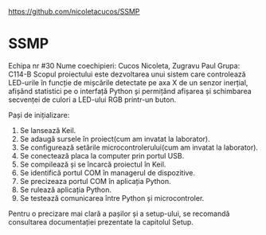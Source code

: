 https://github.com/nicoletacucos/SSMP
# SSMP
Echipa nr #30
Nume coechipieri: Cucos Nicoleta, Zugravu Paul
Grupa: C114-B
Scopul proiectului este dezvoltarea unui sistem care controlează LED-urile în funcție de mișcările detectate pe axa X de un senzor inerțial, afișând statistici pe o interfață Python și permițând afișarea și schimbarea secvenței de culori a LED-ului RGB printr-un buton.

Pași de inițializare:
1. Se lansează Keil.
2. Se adaugă sursele în proiect(cum am invatat la laborator).
3. Se configurează setările microcontrolerului(cum am invatat la laborator).
4. Se conectează placa la computer prin portul USB.
5. Se compilează și se încarcă proiectul în Keil.
6. Se identifică portul COM în managerul de dispozitive.
7. Se precizeaza portul COM în aplicația Python.
8. Se rulează aplicația Python.
9. Se testează comunicarea între Python și microcontroler.

Pentru o precizare mai clară a pașilor și a setup-ului, se recomandă consultarea documentației prezentate la capitolul Setup.
